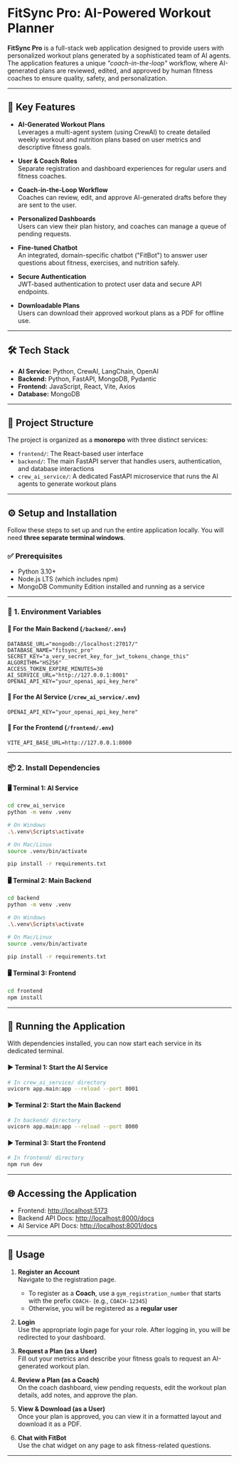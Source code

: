 
# FitSync Pro: AI-Powered Workout Planner

**FitSync Pro** is a full-stack web application designed to provide users with personalized workout plans generated by a sophisticated team of AI agents. The application features a unique _"coach-in-the-loop"_ workflow, where AI-generated plans are reviewed, edited, and approved by human fitness coaches to ensure quality, safety, and personalization.

---

## 🔑 Key Features

- **AI-Generated Workout Plans**  
  Leverages a multi-agent system (using CrewAI) to create detailed weekly workout and nutrition plans based on user metrics and descriptive fitness goals.

- **User & Coach Roles**  
  Separate registration and dashboard experiences for regular users and fitness coaches.

- **Coach-in-the-Loop Workflow**  
  Coaches can review, edit, and approve AI-generated drafts before they are sent to the user.

- **Personalized Dashboards**  
  Users can view their plan history, and coaches can manage a queue of pending requests.

- **Fine-tuned Chatbot**  
  An integrated, domain-specific chatbot ("FitBot") to answer user questions about fitness, exercises, and nutrition safely.

- **Secure Authentication**  
  JWT-based authentication to protect user data and secure API endpoints.

- **Downloadable Plans**  
  Users can download their approved workout plans as a PDF for offline use.

---

## 🛠️ Tech Stack

- **AI Service:** Python, CrewAI, LangChain, OpenAI  
- **Backend:** Python, FastAPI, MongoDB, Pydantic  
- **Frontend:** JavaScript, React, Vite, Axios  
- **Database:** MongoDB

---

## 📁 Project Structure

The project is organized as a **monorepo** with three distinct services:

- `frontend/`: The React-based user interface  
- `backend/`: The main FastAPI server that handles users, authentication, and database interactions  
- `crew_ai_service/`: A dedicated FastAPI microservice that runs the AI agents to generate workout plans

---

## ⚙️ Setup and Installation

Follow these steps to set up and run the entire application locally. You will need **three separate terminal windows**.

### ✅ Prerequisites

- Python 3.10+  
- Node.js LTS (which includes npm)  
- MongoDB Community Edition installed and running as a service

---

### 🔐 1. Environment Variables

#### 📁 For the Main Backend (`/backend/.env`)

```env
DATABASE_URL="mongodb://localhost:27017/"
DATABASE_NAME="fitsync_pro"
SECRET_KEY="a_very_secret_key_for_jwt_tokens_change_this"
ALGORITHM="HS256"
ACCESS_TOKEN_EXPIRE_MINUTES=30
AI_SERVICE_URL="http://127.0.0.1:8001"
OPENAI_API_KEY="your_openai_api_key_here"
```

#### 📁 For the AI Service (`/crew_ai_service/.env`)

```env
OPENAI_API_KEY="your_openai_api_key_here"
```

#### 📁 For the Frontend (`/frontend/.env`)

```env
VITE_API_BASE_URL=http://127.0.0.1:8000
```

---

### 📦 2. Install Dependencies

#### 🖥️ Terminal 1: AI Service

```bash
cd crew_ai_service
python -m venv .venv

# On Windows
.\.venv\Scripts\activate

# On Mac/Linux
source .venv/bin/activate

pip install -r requirements.txt
```

#### 🖥️ Terminal 2: Main Backend

```bash
cd backend
python -m venv .venv

# On Windows
.\.venv\Scripts\activate

# On Mac/Linux
source .venv/bin/activate

pip install -r requirements.txt
```

#### 🖥️ Terminal 3: Frontend

```bash
cd frontend
npm install
```

---

## 🚀 Running the Application

With dependencies installed, you can now start each service in its dedicated terminal.

#### ▶️ Terminal 1: Start the AI Service

```bash
# In crew_ai_service/ directory
uvicorn app.main:app --reload --port 8001
```

#### ▶️ Terminal 2: Start the Main Backend

```bash
# In backend/ directory
uvicorn app.main:app --reload --port 8000
```

#### ▶️ Terminal 3: Start the Frontend

```bash
# In frontend/ directory
npm run dev
```

---

## 🌐 Accessing the Application

- Frontend: [http://localhost:5173](http://localhost:5173)  
- Backend API Docs: [http://localhost:8000/docs](http://localhost:8000/docs)  
- AI Service API Docs: [http://localhost:8001/docs](http://localhost:8001/docs)

---

## 🧭 Usage

1. **Register an Account**  
   Navigate to the registration page.  
   - To register as a **Coach**, use a `gym_registration_number` that starts with the prefix `COACH-` (e.g., `COACH-12345`)  
   - Otherwise, you will be registered as a **regular user**

2. **Login**  
   Use the appropriate login page for your role. After logging in, you will be redirected to your dashboard.

3. **Request a Plan (as a User)**  
   Fill out your metrics and describe your fitness goals to request an AI-generated workout plan.

4. **Review a Plan (as a Coach)**  
   On the coach dashboard, view pending requests, edit the workout plan details, add notes, and approve the plan.

5. **View & Download (as a User)**  
   Once your plan is approved, you can view it in a formatted layout and download it as a PDF.

6. **Chat with FitBot**  
   Use the chat widget on any page to ask fitness-related questions.

---
